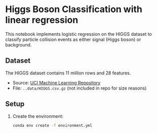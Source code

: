 # Higgs Boson Classification with linear regression

This notebook implements logistic regression on the HIGGS dataset to classify particle collision events as either signal (Higgs boson) or background.

## Dataset

The HIGGS dataset contains 11 million rows and 28 features.  

- Source: [UCI Machine Learning Repository](https://archive.ics.uci.edu/dataset/280/higgs)
- File: `..data/HIGGS.csv.gz` (not included in repo for size reasons)

## Setup

1. Create the environment:
   ```bash
   conda env create -f environment.yml
